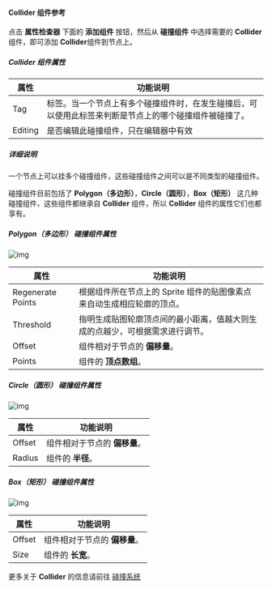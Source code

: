 #### Collider 组件参考

点击 **属性检查器** 下面的 **添加组件** 按钮，然后从 **碰撞组件** 中选择需要的 **Collider** 组件，即可添加 **Collider**组件到节点上。

##### Collider 组件属性

| 属性    | 功能说明                                                     |
| ------- | ------------------------------------------------------------ |
| Tag     | 标签。当一个节点上有多个碰撞组件时，在发生碰撞后，可以使用此标签来判断是节点上的哪个碰撞组件被碰撞了。 |
| Editing | 是否编辑此碰撞组件，只在编辑器中有效                         |

##### 详细说明

一个节点上可以挂多个碰撞组件，这些碰撞组件之间可以是不同类型的碰撞组件。

碰撞组件目前包括了 **Polygon（多边形）**，**Circle（圆形）**，**Box（矩形）** 这几种碰撞组件，这些组件都继承自 **Collider** 组件，所以 **Collider** 组件的属性它们也都享有。



##### Polygon（多边形） 碰撞组件属性

![img](https://gitee.com/nlpleaf/PicGo/raw/master/389e4f7e49ef3556a9e61d28ab749aa8)

| 属性              | 功能说明                                                     |
| ----------------- | ------------------------------------------------------------ |
| Regenerate Points | 根据组件所在节点上的 Sprite 组件的贴图像素点来自动生成相应轮廓的顶点。 |
| Threshold         | 指明生成贴图轮廓顶点间的最小距离，值越大则生成的点越少，可根据需求进行调节。 |
| Offset            | 组件相对于节点的 **偏移量**。                                |
| Points            | 组件的 **顶点数组**。                                        |



##### Circle（圆形） 碰撞组件属性

![img](https://gitee.com/nlpleaf/PicGo/raw/master/f4b133129c13e21d2ed55c0445b3b9e7)

| 属性   | 功能说明                      |
| ------ | ----------------------------- |
| Offset | 组件相对于节点的 **偏移量**。 |
| Radius | 组件的 **半径**。             |



##### Box（矩形） 碰撞组件属性

![img](https://gitee.com/nlpleaf/PicGo/raw/master/2b46b35815f0f333641afba698652635)

| 属性   | 功能说明                      |
| ------ | ----------------------------- |
| Offset | 组件相对于节点的 **偏移量**。 |
| Size   | 组件的 **长宽**。             |

更多关于 **Collider** 的信息请前往 [碰撞系统](https://docs.cocos.com/creator/manual/zh/physics/collision/)